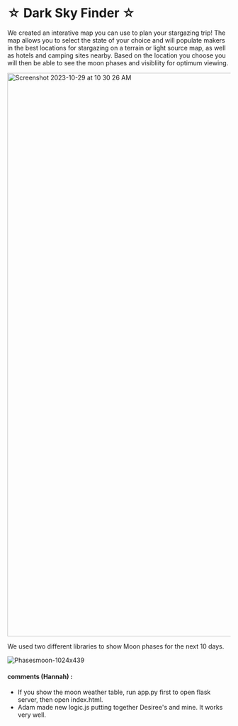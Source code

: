 <h1>☆ Dark Sky Finder ☆</h1>

We created an interative map you can use to plan your stargazing trip! 
The map allows you to select the state of your choice and will populate makers in the best locations for stargazing on a terrain or light source map, as well as hotels and camping sites nearby. Based on the location you choose you will then be able to see the moon phases and visibliity for optimum viewing.<br />

<img width="1269" alt="Screenshot 2023-10-29 at 10 30 26 AM" src="https://github.com/n-o-karma/Dark_Sky_Finder/assets/134230685/3b2d5648-efcd-46bd-bbeb-494885feb8ff"><br />


We used two different libraries to show Moon phases for the next 10 days. <br />

![Phasesmoon-1024x439](https://github.com/n-o-karma/Dark_Sky_Finder/assets/134230685/a00a7082-6cf1-4690-9b4a-df281a4e5925)


#### comments (Hannah) : 
* If you show the moon weather table, run app.py first to open flask server, then open index.html.
* Adam made new logic.js putting together Desiree's and mine. It works very well.

